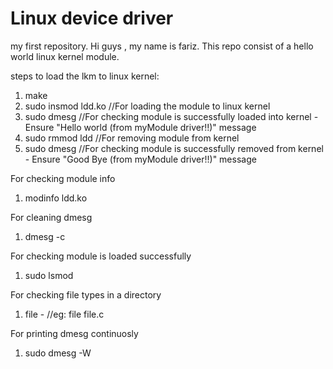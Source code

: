 # Linux device driver
my first repository.
Hi guys ,
my name is fariz.
This repo consist of a hello world linux kernel module.

steps to load the lkm to linux kernel:
1. make
2. sudo insmod ldd.ko                //For loading the module to linux kernel
3. sudo dmesg                        //For checking module is successfully loaded into kernel - Ensure "Hello world (from myModule driver!!)" message
4. sudo rmmod ldd                    //For removing module from kernel
5. sudo dmesg                        //For checking module is successfully removed from kernel - Ensure "Good Bye (from myModule driver!!)" message

For checking module info 
1. modinfo ldd.ko
   
For cleaning dmesg
1. dmesg -c

For checking module is loaded successfully
1. sudo lsmod
   
For checking file types in a directory
1. file - //eg: file file.c

For printing dmesg continuosly
1. sudo dmesg -W

